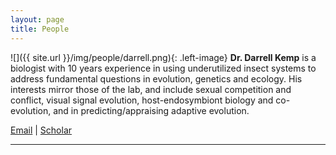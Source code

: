 ```yaml
---
layout: page
title: People
---
```


![]({{ site.url }}/img/people/darrell.png){: .left-image} **Dr. Darrell Kemp** is a biologist with 10 years experience in using underutilized insect systems to address fundamental questions in evolution, genetics and ecology. His interests mirror those of the lab, and include sexual competition and conflict, visual signal evolution, host-endosymbiont biology and co-evolution, and in predicting/appraising adaptive evolution.

[Email](mailto:darrell.kemp[at]mq.edu.au) |  [Scholar](http://scholar.google.com/citations?user=0LwKAKMAAAAJ&hl=en)

----
